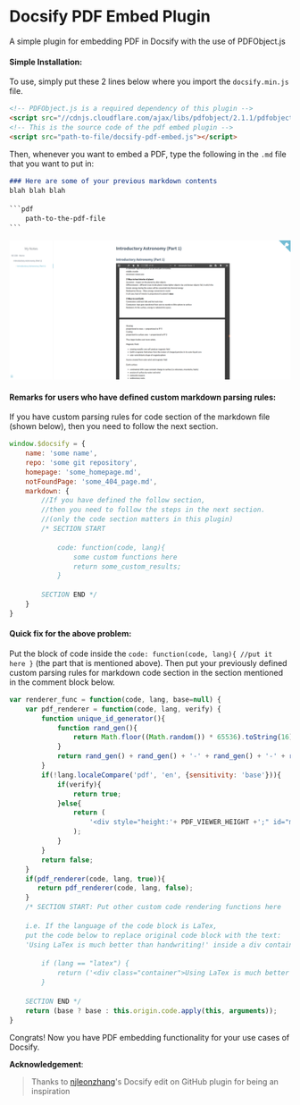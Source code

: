 # Docsify PDF Embed Plugin
A simple plugin for embedding PDF in Docsify with the use of PDFObject.js

#### Simple Installation:

To use, simply put these 2 lines below where you import the `docsify.min.js` file.

```html
<!-- PDFObject.js is a required dependency of this plugin -->
<script src="//cdnjs.cloudflare.com/ajax/libs/pdfobject/2.1.1/pdfobject.min.js"></script> 
<!-- This is the source code of the pdf embed plugin -->
<script src="path-to-file/docsify-pdf-embed.js"></script>
```



Then, whenever you want to embed a PDF, type the following in the `.md` file that you want to put in:

```markdown
### Here are some of your previous markdown contents
blah blah blah

​```pdf
	path-to-the-pdf-file
​```
```



![docsify pdf embed plugin demo](resources/docsify-pdf-embed-plugin-demo.png)



#### Remarks for users who have defined custom markdown parsing rules:

If you have custom parsing rules for code section of the markdown file (shown below), then you need to follow the next section.

```javascript
window.$docsify = {
	name: 'some name',
    repo: 'some git repository',
    homepage: 'some_homepage.md',
    notFoundPage: 'some_404_page.md',
    markdown: {
 		//If you have defined the follow section, 
        //then you need to follow the steps in the next section.
        //(only the code section matters in this plugin)
        /* SECTION START
        	
            code: function(code, lang){
            	some custom functions here
            	return some_custom_results;
            }
        	
        SECTION END */
    }
}
```



#### Quick fix for the above problem:

Put the block of code inside the `code: function(code, lang){ //put it here }` (the part that is mentioned above). Then put your previously defined custom parsing rules for markdown code section in the section mentioned in the comment block below.

```javascript
var renderer_func = function(code, lang, base=null) { 
	var pdf_renderer = function(code, lang, verify) {
		function unique_id_generator(){
			function rand_gen(){
				return Math.floor((Math.random()) * 65536).toString(16).substring(1);
			}
			return rand_gen() + rand_gen() + '-' + rand_gen() + '-' + rand_gen() + '-' + rand_gen() + '-' + rand_gen() + rand_gen() + rand_gen();
		}
		if(!lang.localeCompare('pdf', 'en', {sensitivity: 'base'})){
			if(verify){
				return true;
			}else{
				return (
					'<div style="height:'+ PDF_VIEWER_HEIGHT +';" id="markdown_code_pdf_container_'+ unique_id_generator().toString() +'">'+ code +'</div>'
				);
			} 
		}
		return false;
	}
	if(pdf_renderer(code, lang, true)){
	   return pdf_renderer(code, lang, false);
	}
    /* SECTION START: Put other custom code rendering functions here
	
	i.e. If the language of the code block is LaTex, 
	put the code below to replace original code block with the text: 
	'Using LaTex is much better than handwriting!' inside a div container.

		if (lang == "latex") {
			return ('<div class="container">Using LaTex is much better than handwriting!</div>');
		}
		
 	SECTION END */
	return (base ? base : this.origin.code.apply(this, arguments));
}
```



Congrats! Now you have PDF embedding functionality for your use cases of Docsify.



__Acknowledgement__:

> Thanks to [njleonzhang](https://github.com/njleonzhang/docsify-edit-on-github/)'s Docsify edit on GitHub plugin for being an inspiration